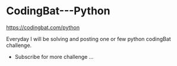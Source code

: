 # CodingBat---Python
https://codingbat.com/python

Everyday I will be solving and posting one or few python codingBat challenge.
- Subscribe for more challenge ...
